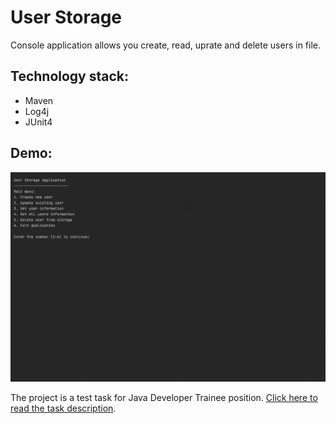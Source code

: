 # User Storage
Console application allows you create, read, uprate and delete users in file.

## Technology stack:
- Maven
- Log4j
- JUnit4
## Demo:
![Demo User Storage](https://raw.githubusercontent.com/eddytwist/some-files/main/user-storage-demo.gif)

The project is a test task for Java Developer Trainee position. [Click here to read the task description](https://github.com/eddytwist/user-storage/blob/master/test-task).
